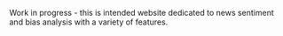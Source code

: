 Work in progress - this is intended website dedicated to news sentiment and bias analysis with a variety of features.
